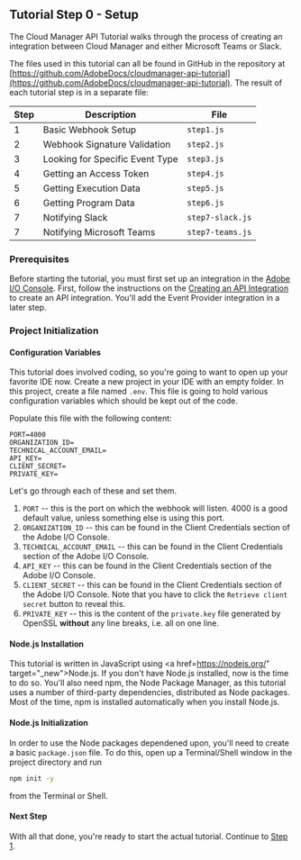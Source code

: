 ## Tutorial Step 0 - Setup

The Cloud Manager API Tutorial walks through the process of creating an integration between Cloud Manager and either Microsoft Teams or Slack.

The files used in this tutorial can all be found in GitHub in the repository at [https://github.com/AdobeDocs/cloudmanager-api-tutorial](https://github.com/AdobeDocs/cloudmanager-api-tutorial). The result of each tutorial step is in a separate file:

| Step | Description                     | File             |
|------|---------------------------------|------------------|
| 1    | Basic Webhook Setup             | `step1.js`       |
| 2    | Webhook Signature Validation    | `step2.js`       |
| 3    | Looking for Specific Event Type | `step3.js`       |
| 4    | Getting an Access Token         | `step4.js`       |
| 5    | Getting Execution Data          | `step5.js`       |
| 6    | Getting Program Data            | `step6.js`       |
| 7    | Notifying Slack                 | `step7-slack.js` |
| 7    | Notifying Microsoft Teams       | `step7-teams.js` |

### Prerequisites

Before starting the tutorial, you must first set up an integration in the <a href="https://console.adobe.io/integrations" target="_new">Adobe I/O Console</a>. First, follow the instructions on the [Creating an API Integration](../create-api-integration.md) to create an API integration. You'll add the Event Provider integration in a later step.

### Project Initialization

#### Configuration Variables

This tutorial does involved coding, so you're going to want to open up your favorite IDE now. Create a new project in your IDE with an empty folder. In this project, create a file named `.env`. This file is going to hold various configuration variables which should be kept out of the code.

Populate this file with the following content:

```
PORT=4000
ORGANIZATION_ID=
TECHNICAL_ACCOUNT_EMAIL=
API_KEY=
CLIENT_SECRET=
PRIVATE_KEY=
```

Let's go through each of these and set them.

1. `PORT` -- this is the port on which the webhook will listen. 4000 is a good default value, unless something else is using this port.
2. `ORGANIZATION_ID` -- this can be found in the Client Credentials section of the Adobe I/O Console.
3. `TECHNICAL_ACCOUNT_EMAIL` -- this can be found in the Client Credentials section of the Adobe I/O Console.
4. `API_KEY` -- this can be found in the Client Credentials section of the Adobe I/O Console.
5. `CLIENT_SECRET` -- this can be found in the Client Credentials section of the Adobe I/O Console. Note that you have to click the `Retrieve client secret` button to reveal this.
6. `PRIVATE_KEY` -- this is the content of the `private.key` file generated by OpenSSL **without** any line breaks, i.e. all on one line.

#### Node.js Installation

This tutorial is written in JavaScript using <a href=https://nodejs.org/" target="_new">Node.js</a>. If you don't have Node.js installed, now is the time to do so. You'll also need npm, the Node Package Manager, as this tutorial uses a number of third-party dependencies, distributed as Node packages. Most of the time, npm is installed automatically when you install Node.js.

#### Node.js Initialization

In order to use the Node packages dependened upon, you'll need to create a basic `package.json` file. To do this, open up a Terminal/Shell window in the project directory and run

```bash
npm init -y
```

from the Terminal or Shell.

#### Next Step

With all that done, you're ready to start the actual tutorial. Continue to [Step 1](1-a-basic-webhook.md).